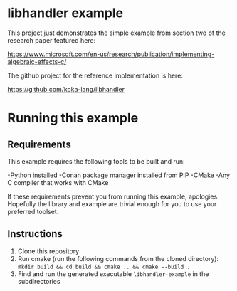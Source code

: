 # libhandler example

This project just demonstrates the simple example from section two of the research paper featured here: 

https://www.microsoft.com/en-us/research/publication/implementing-algebraic-effects-c/

The github project for the reference implementation is here: 

https://github.com/koka-lang/libhandler

# Running this example

## Requirements
This example requires the following tools to be built and run:

-Python installed
-Conan package manager installed from PIP
-CMake
-Any C compiler that works with CMake

If these requirements prevent you from running this example, apologies.  Hopefully the library and example are trivial enough for you to use your preferred toolset. 

## Instructions
1. Clone this repository
1. Run cmake (run the following commands from the cloned directory):
	`mkdir build && cd build && cmake .. && cmake --build .`
1. Find and run the generated executable `libhandler-example` in the subdirectories

